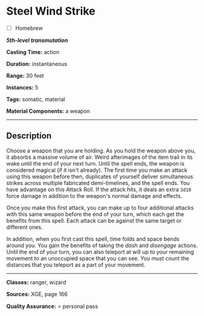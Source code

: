 # Steel Wind Strike

- [ ] Homebrew

***5th-level transmutation***

**Casting Time:** action

**Duration:** instantaneous

**Range:** 30 feet

**Instances:** 5

**Tags:** somatic, material

**Material Components:** a weapon

---

## Description
Choose a weapon that you are holding.
As you hold the weapon above you, it absorbs a massive volume of air.
Weird afterimages of the item trail in its wake until the end of your next turn.
Until the spell ends, the weapon is considered magical (if it isn't already).
The first time you make an attack using this weapon before then, duplicates of yourself deliver simultaneous strikes across multiple fabricated demi-timelines, and the spell ends.
You have advantage on this Attack Roll.
If the attack hits, it deals an extra `3d10` force damage in addition to the weapon's normal damage and effects.

Once you make this first attack, you can make up to four additional attacks with this same weapon before the end of your turn, which each get the benefits from this spell.
Each attack can be against the same target or different ones.

In addition, when you first cast this spell, time folds and space bends around you. You gain the benefits of taking the *dash* and *disengage* actions. Until the end of your turn, you can also teleport at will up to your remaining movement to an unoccupied space that you can see. You must count the distances that you teleport as a part of your movement.

---

**Classes:** ranger, wizard

**Sources:** XGE, page 166

**Quality Assurance:** :star: personal pass
